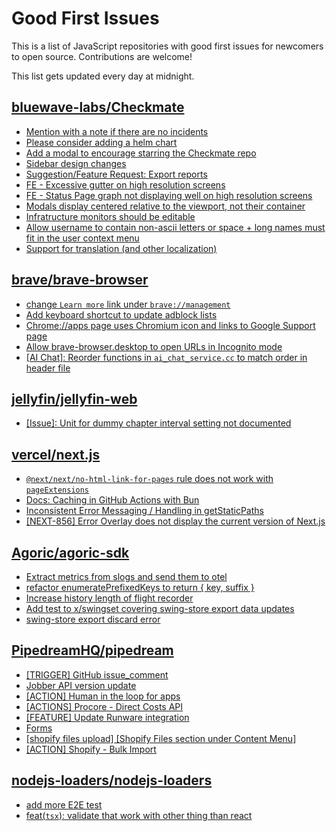 # Good First Issues

This is a list of JavaScript repositories with good first issues for newcomers to open source. Contributions are welcome!

This list gets updated every day at midnight.

## [bluewave-labs/Checkmate](https://github.com/bluewave-labs/Checkmate)

- [Mention with a note if there are no incidents](https://github.com/bluewave-labs/Checkmate/issues/1757)
- [Please consider adding a helm chart](https://github.com/bluewave-labs/Checkmate/issues/1680)
- [Add a modal to encourage starring the Checkmate repo](https://github.com/bluewave-labs/Checkmate/issues/1484)
- [Sidebar design changes](https://github.com/bluewave-labs/Checkmate/issues/1509)
- [Suggestion/Feature Request: Export reports](https://github.com/bluewave-labs/Checkmate/issues/1588)
- [FE - Excessive gutter on high resolution screens](https://github.com/bluewave-labs/Checkmate/issues/1730)
- [FE - Status Page graph not displaying well on high resolution screens](https://github.com/bluewave-labs/Checkmate/issues/1729)
- [Modals display centered relative to the viewport, not their container](https://github.com/bluewave-labs/Checkmate/issues/1705)
- [Infratructure monitors should be editable](https://github.com/bluewave-labs/Checkmate/issues/1277)
- [Allow username to contain non-ascii letters or space + long names must fit in the user context menu](https://github.com/bluewave-labs/Checkmate/issues/1561)
- [Support for translation (and other localization)](https://github.com/bluewave-labs/Checkmate/issues/1396)

## [brave/brave-browser](https://github.com/brave/brave-browser)

- [change `Learn more` link under `brave://management`](https://github.com/brave/brave-browser/issues/43548)
- [Add keyboard shortcut to update adblock lists](https://github.com/brave/brave-browser/issues/43667)
- [Chrome://apps page uses Chromium icon and links to Google Support page](https://github.com/brave/brave-browser/issues/38755)
- [Allow brave-browser.desktop to open URLs in Incognito mode](https://github.com/brave/brave-browser/issues/41667)
- [[AI Chat]: Reorder functions in `ai_chat_service.cc` to match order in header file](https://github.com/brave/brave-browser/issues/43294)

## [jellyfin/jellyfin-web](https://github.com/jellyfin/jellyfin-web)

- [[Issue]: Unit for dummy chapter interval setting not documented](https://github.com/jellyfin/jellyfin-web/issues/5555)

## [vercel/next.js](https://github.com/vercel/next.js)

- [`@next/next/no-html-link-for-pages` rule does not work with `pageExtensions`](https://github.com/vercel/next.js/issues/53473)
- [Docs: Caching in GitHub Actions with Bun](https://github.com/vercel/next.js/issues/57079)
- [Inconsistent Error Messaging / Handling in getStaticPaths](https://github.com/vercel/next.js/issues/41281)
- [[NEXT-856] Error Overlay does not display the current version of Next.js](https://github.com/vercel/next.js/issues/47124)

## [Agoric/agoric-sdk](https://github.com/Agoric/agoric-sdk)

- [Extract metrics from slogs and send them to otel](https://github.com/Agoric/agoric-sdk/issues/9579)
- [refactor enumeratePrefixedKeys to return { key, suffix }](https://github.com/Agoric/agoric-sdk/issues/10340)
- [Increase history length of flight recorder ](https://github.com/Agoric/agoric-sdk/issues/8425)
- [Add test to x/swingset covering swing-store export data updates](https://github.com/Agoric/agoric-sdk/issues/8338)
- [swing-store export discard error](https://github.com/Agoric/agoric-sdk/issues/8716)

## [PipedreamHQ/pipedream](https://github.com/PipedreamHQ/pipedream)

- [[TRIGGER] GitHub issue_comment](https://github.com/PipedreamHQ/pipedream/issues/15619)
- [Jobber API version update](https://github.com/PipedreamHQ/pipedream/issues/15599)
- [[ACTION] Human in the loop for apps](https://github.com/PipedreamHQ/pipedream/issues/15579)
- [[ACTIONS] Procore - Direct Costs API](https://github.com/PipedreamHQ/pipedream/issues/15515)
- [[FEATURE] Update Runware integration](https://github.com/PipedreamHQ/pipedream/issues/15378)
- [Forms](https://github.com/PipedreamHQ/pipedream/issues/15514)
- [[shopify files upload] [Shopify Files section under Content Menu]](https://github.com/PipedreamHQ/pipedream/issues/15367)
- [[ACTION] Shopify - Bulk Import](https://github.com/PipedreamHQ/pipedream/issues/15352)

## [nodejs-loaders/nodejs-loaders](https://github.com/nodejs-loaders/nodejs-loaders)

- [add more E2E test](https://github.com/nodejs-loaders/nodejs-loaders/issues/82)
- [feat(`tsx`): validate that work with other thing than react](https://github.com/nodejs-loaders/nodejs-loaders/issues/98)

